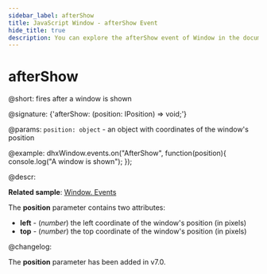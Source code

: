 ```yaml
---
sidebar_label: afterShow
title: JavaScript Window - afterShow Event 
hide_title: true
description: You can explore the afterShow event of Window in the documentation of the DHTMLX JavaScript UI library. Browse developer guides and API reference, try out code examples and live demos, and download a free 30-day evaluation version of DHTMLX Suite 7.
---
```

 
# afterShow

@short: fires after a window is shown

@signature: {'afterShow: (position: IPosition) => void;'}

@params:
`position: object` - an object with coordinates of the window's position

@example:
dhxWindow.events.on("AfterShow", function(position){
    console.log("A window is shown");
});

@descr:

**Related sample**: [Window. Events](https://snippet.dhtmlx.com/jfu4upwd)

The **position** parameter contains two attributes:

- **left** - (*number*) the left coordinate of the window's position (in pixels)
- **top** - (*number*) the top coordinate of the window's position (in pixels)

@changelog:

The **position** parameter has been added in v7.0.

[comment]: # (@related: window/handling_events.md)
